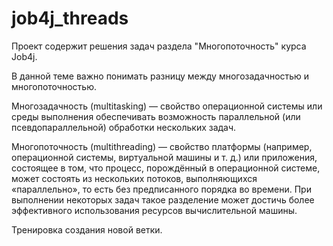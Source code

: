 # job4j_threads
Проект содержит решения задач раздела "Многопоточность" курса Job4j.

В данной теме важно понимать разницу между многозадачностью и многопоточностью.

Многозадачность (multitasking) — свойство операционной системы или среды выполнения обеспечивать возможность параллельной (или псевдопараллельной) обработки нескольких задач.

Многопоточность (multithreading) — свойство платформы (например, операционной системы, виртуальной машины и т. д.) или приложения, состоящее в том, что процесс, порождённый в операционной системе, может состоять из нескольких потоков, выполняющихся «параллельно», то есть без предписанного порядка во времени. При выполнении некоторых задач такое разделение может достичь более эффективного использования ресурсов вычислительной машины.

Тренировка создания новой ветки.